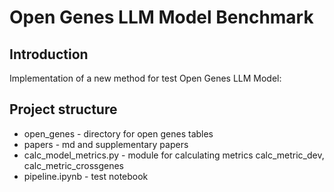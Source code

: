 # Open Genes LLM Model Benchmark

## Introduction
  Implementation of a new method for test Open Genes LLM Model:

## Project structure
   - open_genes - directory for open genes tables 
   - papers - md and supplementary papers
   - calc_model_metrics.py  - module for calculating metrics calc_metric_dev, calc_metric_crossgenes
   - pipeline.ipynb - test notebook
